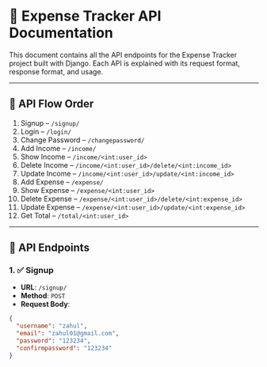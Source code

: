 # 📄 Expense Tracker API Documentation

This document contains all the API endpoints for the Expense Tracker project built with Django. Each API is explained with its request format, response format, and usage.

---

## 🔁 API Flow Order

1. Signup – `/signup/`  
2. Login – `/login/`  
3. Change Password – `/changepassword/`  
4. Add Income – `/income/`  
5. Show Income – `/income/<int:user_id>`  
6. Delete Income – `/income/<int:user_id>/delete/<int:income_id>`  
7. Update Income – `/income/<int:user_id>/update/<int:income_id>`  
8. Add Expense – `/expense/`  
9. Show Expense – `/expense/<int:user_id>`  
10. Delete Expense – `/expense/<int:user_id>/delete/<int:expense_id>`  
11. Update Expense – `/expense/<int:user_id>/update/<int:expense_id>`  
12. Get Total – `/total/<int:user_id>`

---

## 📌 API Endpoints

### 1. ✅ Signup
- **URL**: `/signup/`
- **Method**: `POST`
- **Request Body**:
```json
{
  "username": "zahul",
  "email": "zahul01@gmail.com",
  "password": "123234",
  "confirmpassword": "123234"
}
